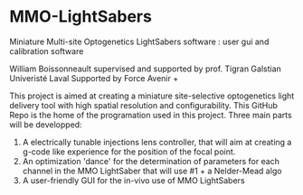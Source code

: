 # MMO-LightSabers
Miniature Multi-site Optogenetics LightSabers software : user gui and calibration software

William Boissonneault supervised and supported by prof. Tigran Galstian
Univeristé Laval
Supported by Force Avenir +

This project is aimed at creating a miniature site-selective optogenetics light delivery tool with high spatial resolution and configurability. This GitHub Repo is the home of the programation used in this project. Three main parts will be developped:

1. A electrically tunable injections lens controller, that will aim at creating a g-code like experience for the position of the focal point.
2. An optimization 'dance' for the determination of parameters for each channel in the MMO LightSaber that will use #1 + a Nelder-Mead algo 
3. A user-friendly GUI for the in-vivo use of MMO LightSabers


